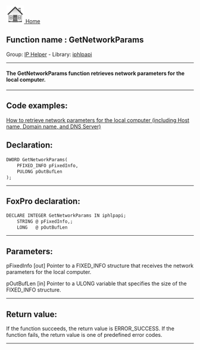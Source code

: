 [<img src="../../images/home.png"> Home ](https://github.com/VFPX/Win32API)  

## Function name : GetNetworkParams
Group: [IP Helper](../../functions_group.md#IP_Helper)  -  Library: [iphlpapi](../../../libraries.md#iphlpapi)  
***  


#### The GetNetworkParams function retrieves network parameters for the local computer.
***  


## Code examples:
[How to retrieve network parameters for the local computer (including Host name, Domain name, and DNS Server)](../../samples/sample_348.md)  

## Declaration:
```foxpro  
DWORD GetNetworkParams(
	PFIXED_INFO pFixedInfo,
	PULONG pOutBufLen
);  
```  
***  


## FoxPro declaration:
```foxpro  
DECLARE INTEGER GetNetworkParams IN iphlpapi;
	STRING @ pFixedInfo,;
	LONG   @ pOutBufLen  
```  
***  


## Parameters:
pFixedInfo 
[out] Pointer to a FIXED_INFO structure that receives the network parameters for the local computer. 

pOutBufLen 
[in] Pointer to a ULONG variable that specifies the size of the FIXED_INFO structure.   
***  


## Return value:
If the function succeeds, the return value is ERROR_SUCCESS. If the function fails, the return value is one of predefined error codes.
  
***  

